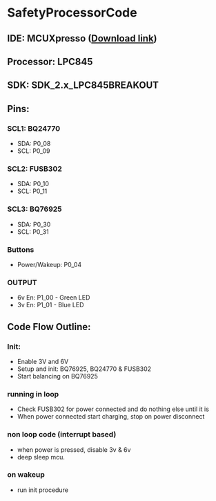# SafetyProcessorCode

## IDE: MCUXpresso ([Download link](https://www.nxp.com/design/software/development-software/mcuxpresso-software-and-tools-/mcuxpresso-integrated-development-environment-ide:MCUXpresso-IDE?tab=Design_Tools_Tab#nogo))
## Processor: LPC845
## SDK: SDK_2.x_LPC845BREAKOUT

## Pins:
  ### SCL1: BQ24770
  * SDA: P0_08
  * SCL: P0_09
  ### SCL2: FUSB302
  * SDA: P0_10
  * SCL: P0_11
  ### SCL3: BQ76925
  * SDA: P0_30
  * SCL: P0_31
  
  ### Buttons
  * Power/Wakeup: P0_04
  
  ### OUTPUT
  * 6v En: P1_00 - Green LED
  * 3v En: P1_01 - Blue LED
  
## Code Flow Outline:
  ### Init:
  * Enable 3V and 6V
  * Setup and init: BQ76925, BQ24770 & FUSB302
  * Start balancing on BQ76925
  ### running in loop 
  * Check FUSB302 for power connected and do nothing else until it is
  * When power connected start charging, stop on power disconnect
  ### non loop code (interrupt based)
  * when power is pressed, disable 3v & 6v 
  * deep sleep mcu.
  ### on wakeup 
  * run init procedure
